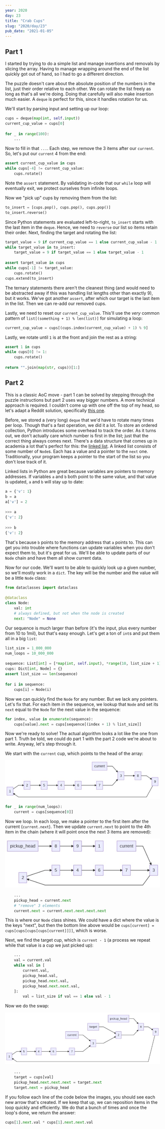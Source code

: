 ```yaml
---
year: 2020
day: 23
title: "Crab Cups"
slug: "2020/day/23"
pub_date: "2021-01-05"
---
```


## Part 1

I started by trying to do a simple list and manage insertions and removals by slicing the array. Having to manage wrapping around the end of the list quickly got out of hand, so I had to go a different direction.

The puzzle doesn't care about the absolute position of the numbers in the list, just their order relative to each other. We can rotate the list freely as long as that's all we're doing. Doing that carefully will also make insertion much easier. A `deque` is perfect for this, since it handles rotation for us.

We'll start by parsing input and setting up our loop:

```py
cups = deque(map(int, self.input))
current_cup_value = cups[0]

for _ in range(100):
    ...
```

Now to fill in that `...`. Each step, we remove the 3 items after our `current`. So, let's put our `current` 4 from the end:

```py
assert current_cup_value in cups
while cups[-4] != current_cup_value:
    cups.rotate()
```

Note the `assert` statement. By validating in-code that our `while` loop will eventually exit, we protect ourselves from infinite loops.

Now we "pick up" cups by removing them from the list:

```py
to_insert = [cups.pop(), cups.pop(), cups.pop()]
to_insert.reverse()
```

Since Python statements are evaluated left-to-right, `to_insert` starts with the last item in the `deque`. Hence, we need to `reverse` our list so items retain their order. Next, finding the target and rotating the list:

```py
target_value = 9 if current_cup_value == 1 else current_cup_value - 1
while target_value in to_insert:
    target_value = 9 if target_value == 1 else target_value - 1

assert target_value in cups
while cups[-1] != target_value:
    cups.rotate()
cups.extend(to_insert)
```

The ternary statements there aren't the cleanest thing (and would need to be abstracted away if this was handling list lengths other than exactly 9), but it works. We've got another `assert`, after which our target is the last item in the list. Then we can re-add our removed cups.

Lastly, we need to reset our `current_cup_value`. This'll use the _very_ common pattern of `list[(something + 1) % len(list)]` for simulating a loop:

```py
current_cup_value = cups[(cups.index(current_cup_value) + 1) % 9]
```

Lastly, we rotate until `1` is at the front and join the rest as a string:

```py
assert 1 in cups
while cups[0] != 1:
    cups.rotate()

return "".join(map(str, cups))[1:]
```

## Part 2

This is a classic AoC move - part 1 can be solved by stepping through the puzzle instructions but part 2 uses way bigger numbers. A more technical approach is required. I couldn't come up with one off the top of my head, so let's adapt a Reddit solution, specifically [this one](https://old.reddit.com/r/adventofcode/comments/kimluc/2020_day_23_solutions/ggrtcop/).

Before, we stored a (very long) `deque` that we'd have to rotate many times per loop. Though that's a fast operation, we did it a lot. To store an ordered collection, Python introduces some overhead to track the order. As it turns out, we don't actually care which number is first in the list; just that the correct thing always comes next. There's a data structure that comes up in academia a lot that's perfect for this: the [linked list](https://en.wikipedia.org/wiki/Linked_list). A linked list consists of some number of `Node`s. Each has a value and a pointer to the `next` one. Traditionally, your program keeps a pointer to the start of the list so you don't lose track of it.

Linked lists in Python are great because variables are pointers to memory addresses. If variables `a` and `b` both point to the same value, and that value is updated, `a` and `b` will stay up to date:

```py
a = {'v': 1}
b = a
a['v'] = 2

>>> a
{'v': 2}

>>> b
{'v': 2}
```

That's because `b` points to the memory address that `a` points to. This can get you into trouble where functions can update variables when you don't expect them to, but it's great for us. We'll be able to update parts of our `Node` chain and have them all show current data.

Now for our code. We'll want to be able to quickly look up a given number, so we'll mostly work in a `dict`. The key will be the number and the value will be a little `Node` class:

```py
from dataclasses import dataclass

@dataclass
class Node:
    val: int
    # always defined, but not when the node is created
    next: "Node" = None
```

Our sequence is much larger than before (it's the input, plus every number from 10 to 1mil), but that's easy enough. Let's get a ton of `int`s and put them all in a big `list`:

```py
list_size = 1_000_000
num_loops = 10_000_000

sequence: List[int] = [*map(int, self.input), *range(10, list_size + 1)]
cups: Dict[int, Node] = {}
assert list_size == len(sequence)

for i in sequence:
    cups[i] = Node(i)
```

Now we can quickly find the `Node` for any number. But we lack any pointers. Let's fix that. For each item in the sequence, we lookup that `Node` and set its `next` equal to the `Node` for the next value in the sequence:

```py
for index, value in enumerate(sequence):
    cups[value].next = cups[sequence[(index + 1) % list_size]]
```

Now we're ready to solve! The actual algorithm looks a lot like the one from part 1. Truth be told, we could do part 1 with the part 2 code we're about to write. Anyway, let's step through it.

We start with the `current` cup, which points to the head of the array:

![](./images/start.png)

```py
for _ in range(num_loops):
    current = cups[sequence[0]]
```

Now we loop. In each loop, we make a pointer to the first item after the current (`current.next`). Then we update `current.next` to point to the 4th item in the chain (where it will point once the next 3 items are removed):

![](./images/pickup.png)

```py
    ...
    pickup_head = current.next
    # "remove" 3 elements
    current.next = current.next.next.next.next
```

This is where our `Node` class shines. We could have a dict where the value is the keys "next", but then the bottom line above would be `cups[current] = cups[cups[cups[cups[current]]]]`, which is worse.

Next, we find the target cup, which is `current - 1` (a process we repeat while that value is a cup we just picked up):

```py
    ...
    val = current.val
    while val in [
        current.val,
        pickup_head.val,
        pickup_head.next.val,
        pickup_head.next.next.val,
    ]:
        val = list_size if val == 1 else val - 1
```

Now we do the swap:

![](./images/finish.png)

```py
    ...
    target = cups[val]
    pickup_head.next.next.next = target.next
    target.next = pickup_head
```

If you follow each line of the code below the images, you should see each new arrow that's created. If we keep that up, we can reposition items in the loop quickly and efficiently. We do that a bunch of times and once the loop's done, we return the answer:

```py
cups[1].next.val * cups[1].next.next.val
```
